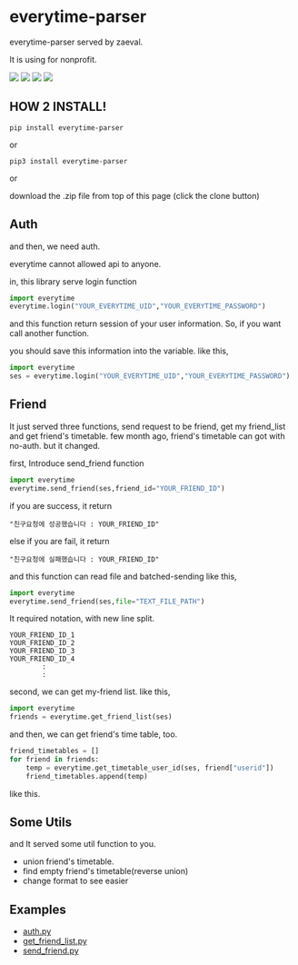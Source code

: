# everytime-parser
everytime-parser served by zaeval.

It is using for nonprofit.

![](https://img.shields.io/badge/pip-v0.0.2-blue.svg)
![](https://img.shields.io/github/license/mashape/apistatus.svg)
![](https://img.shields.io/badge/require-requests%20%7C%20bs4-orange.svg)
![](https://img.shields.io/badge/author-zaeval-red.svg)

## HOW 2 INSTALL!
```
pip install everytime-parser
```
or
```
pip3 install everytime-parser
```
or

download the .zip file from top of this page (click the clone button)

## Auth

and then, we need auth.

everytime cannot allowed api to anyone.

in, this library serve login function

```python
import everytime
everytime.login("YOUR_EVERYTIME_UID","YOUR_EVERYTIME_PASSWORD")
```

and this function return session of your user information. So, if you want call another function.

you should save this information into the variable. like this,

```python
import everytime
ses = everytime.login("YOUR_EVERYTIME_UID","YOUR_EVERYTIME_PASSWORD")
```

## Friend

It just served three functions, send request to be friend, get my friend_list 
and get friend's timetable. few month ago, friend's timetable can got with no-auth. but it changed.

first, Introduce send_friend function

```python
import everytime
everytime.send_friend(ses,friend_id="YOUR_FRIEND_ID")
```

if you are success, it return
```
"친구요청에 성공했습니다 : YOUR_FRIEND_ID" 
```

else if you are fail, it return
```
"친구요청에 실패했습니다 : YOUR_FRIEND_ID" 
```

and this function can read file and batched-sending like this,
```python
import everytime
everytime.send_friend(ses,file="TEXT_FILE_PATH")
```

It required notation, with new line split.
```
YOUR_FRIEND_ID_1
YOUR_FRIEND_ID_2
YOUR_FRIEND_ID_3
YOUR_FRIEND_ID_4
        :
        :
```

second, we can get my-friend list. like this,
```python
import everytime
friends = everytime.get_friend_list(ses)
```

and then, we can get friend's time table, too.
```python
friend_timetables = []
for friend in friends:
    temp = everytime.get_timetable_user_id(ses, friend["userid"])
    friend_timetables.append(temp)
```
like this.

## Some Utils

and It served some util function to you.

 - union friend's timetable.
 - find empty friend's timetable(reverse union)
 - change format to see easier
 
## Examples

 - [auth.py](https://github.com/zaeval/everytime-parser/blob/master/everytime-parser/examples/auth.py)
 - [get_friend_list.py](https://github.com/zaeval/everytime-parser/blob/master/everytime-parser/examples/get_friend_list.py)
 - [send_friend.py](https://github.com/zaeval/everytime-parser/blob/master/everytime-parser/examples/send_friend.py)

